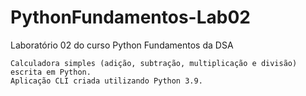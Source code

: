 # PythonFundamentos-Lab02
 Laboratório 02 do curso Python Fundamentos da DSA

	Calculadora simples (adição, subtração, multiplicação e divisão) escrita em Python.
	Aplicação CLI criada utilizando Python 3.9.
